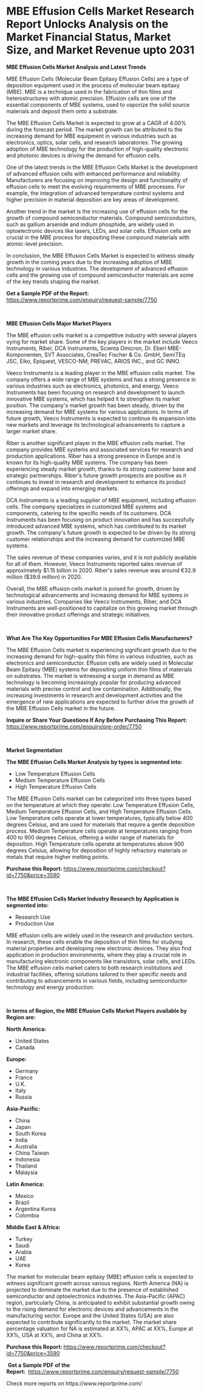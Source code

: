 <p><h1>MBE Effusion Cells Market Research Report Unlocks Analysis on the Market Financial Status, Market Size, and Market Revenue upto 2031</h1></p><p><strong>MBE Effusion Cells Market Analysis and Latest Trends</strong></p>
<p><p>MBE Effusion Cells (Molecular Beam Epitaxy Effusion Cells) are a type of deposition equipment used in the process of molecular beam epitaxy (MBE). MBE is a technique used in the fabrication of thin films and heterostructures with atomic precision. Effusion cells are one of the essential components of MBE systems, used to vaporize the solid source materials and deposit them onto a substrate.</p><p>The MBE Effusion Cells Market is expected to grow at a CAGR of 4.00% during the forecast period. The market growth can be attributed to the increasing demand for MBE equipment in various industries such as electronics, optics, solar cells, and research laboratories. The growing adoption of MBE technology for the production of high-quality electronic and photonic devices is driving the demand for effusion cells.</p><p>One of the latest trends in the MBE Effusion Cells Market is the development of advanced effusion cells with enhanced performance and reliability. Manufacturers are focusing on improving the design and functionality of effusion cells to meet the evolving requirements of MBE processes. For example, the integration of advanced temperature control systems and higher precision in material deposition are key areas of development.</p><p>Another trend in the market is the increasing use of effusion cells for the growth of compound semiconductor materials. Compound semiconductors, such as gallium arsenide and indium phosphide, are widely used in optoelectronic devices like lasers, LEDs, and solar cells. Effusion cells are crucial in the MBE process for depositing these compound materials with atomic-level precision.</p><p>In conclusion, the MBE Effusion Cells Market is expected to witness steady growth in the coming years due to the increasing adoption of MBE technology in various industries. The development of advanced effusion cells and the growing use of compound semiconductor materials are some of the key trends shaping the market.</p></p>
<p><strong>Get a Sample PDF of the Report:&nbsp;</strong> <a href="https://www.reportprime.com/enquiry/request-sample/7750">https://www.reportprime.com/enquiry/request-sample/7750</a></p>
<p>&nbsp;</p>
<p><strong>MBE Effusion Cells Major Market Players</strong></p>
<p><p>The MBE effusion cells market is a competitive industry with several players vying for market share. Some of the key players in the market include Veeco Instruments, Riber, DCA Instruments, Scienta Omicron, Dr. Eberl MBE-Komponenten, SVT Associates, CreaTec Fischer & Co. GmbH, SemiTEq JSC, Eiko, Epiquest, VESCO-NM, PREVAC, ARIOS INC., and GC INNO.</p><p>Veeco Instruments is a leading player in the MBE effusion cells market. The company offers a wide range of MBE systems and has a strong presence in various industries such as electronics, photonics, and energy. Veeco Instruments has been focusing on research and development to launch innovative MBE systems, which has helped it to strengthen its market position. The company's market growth has been steady, driven by the increasing demand for MBE systems for various applications. In terms of future growth, Veeco Instruments is expected to continue its expansion into new markets and leverage its technological advancements to capture a larger market share.</p><p>Riber is another significant player in the MBE effusion cells market. The company provides MBE systems and associated services for research and production applications. Riber has a strong presence in Europe and is known for its high-quality MBE systems. The company has been experiencing steady market growth, thanks to its strong customer base and strategic partnerships. Riber's future growth prospects are positive as it continues to invest in research and development to enhance its product offerings and expand into emerging markets.</p><p>DCA Instruments is a leading supplier of MBE equipment, including effusion cells. The company specializes in customized MBE systems and components, catering to the specific needs of its customers. DCA Instruments has been focusing on product innovation and has successfully introduced advanced MBE systems, which has contributed to its market growth. The company's future growth is expected to be driven by its strong customer relationships and the increasing demand for customized MBE systems.</p><p>The sales revenue of these companies varies, and it is not publicly available for all of them. However, Veeco Instruments reported sales revenue of approximately $1.15 billion in 2020. Riber's sales revenue was around €32.9 million ($39.6 million) in 2020.</p><p>Overall, the MBE effusion cells market is poised for growth, driven by technological advancements and increasing demand for MBE systems in various industries. Companies like Veeco Instruments, Riber, and DCA Instruments are well-positioned to capitalize on this growing market through their innovative product offerings and strategic initiatives.</p></p>
<p>&nbsp;</p>
<p><strong>What Are The Key Opportunities For MBE Effusion Cells Manufacturers?</strong></p>
<p><p>The MBE Effusion Cells market is experiencing significant growth due to the increasing demand for high-quality thin films in various industries, such as electronics and semiconductor. Effusion cells are widely used in Molecular Beam Epitaxy (MBE) systems for depositing uniform thin films of materials on substrates. The market is witnessing a surge in demand as MBE technology is becoming increasingly popular for producing advanced materials with precise control and low contamination. Additionally, the increasing investments in research and development activities and the emergence of new applications are expected to further drive the growth of the MBE Effusion Cells market in the future.</p></p>
<p><strong>Inquire or Share Your Questions If Any Before Purchasing This Report:</strong> <a href="https://www.reportprime.com/enquiry/pre-order/7750">https://www.reportprime.com/enquiry/pre-order/7750</a></p>
<p>&nbsp;</p>
<p><strong>Market Segmentation</strong></p>
<p><strong>The MBE Effusion Cells Market Analysis by types is segmented into:</strong></p>
<p><ul><li>Low Temperature Effusion Cells</li><li>Medium Temperature Effusion Cells</li><li>High Temperature Effusion Cells</li></ul></p>
<p><p>The MBE Effusion Cells market can be categorized into three types based on the temperature at which they operate: Low Temperature Effusion Cells, Medium Temperature Effusion Cells, and High Temperature Effusion Cells. Low Temperature cells operate at lower temperatures, typically below 400 degrees Celsius, and are used for materials that require a gentle deposition process. Medium Temperature cells operate at temperatures ranging from 400 to 900 degrees Celsius, offering a wider range of materials for deposition. High Temperature cells operate at temperatures above 900 degrees Celsius, allowing for deposition of highly refractory materials or metals that require higher melting points.</p></p>
<p><strong>Purchase this Report:&nbsp;</strong><a href="https://www.reportprime.com/checkout?id=7750&price=3590">https://www.reportprime.com/checkout?id=7750&price=3590</a></p>
<p>&nbsp;</p>
<p><strong>The MBE Effusion Cells Market Industry Research by Application is segmented into:</strong></p>
<p><ul><li>Research Use</li><li>Production Use</li></ul></p>
<p><p>MBE effusion cells are widely used in the research and production sectors. In research, these cells enable the deposition of thin films for studying material properties and developing new electronic devices. They also find application in production environments, where they play a crucial role in manufacturing electronic components like transistors, solar cells, and LEDs. The MBE effusion cells market caters to both research institutions and industrial facilities, offering solutions tailored to their specific needs and contributing to advancements in various fields, including semiconductor technology and energy production.</p></p>
<p>&nbsp;</p>
<p><strong>In terms of Region, the MBE Effusion Cells Market Players available by Region are:</strong></p>
<p>
    <p> <strong> North America: </strong>
        <ul>
            <li>United States</li>
            <li>Canada</li>
        </ul>
        </p> 
    <p> <strong> Europe: </strong>
        <ul>
            <li>Germany</li>
            <li>France</li>
            <li>U.K.</li>
            <li>Italy</li>
            <li>Russia</li>
        </ul>
        </p> 
    <p> <strong> Asia-Pacific: </strong>
        <ul>
            <li>China</li>
            <li>Japan</li>
            <li>South Korea</li>
            <li>India</li>
            <li>Australia</li>
            <li>China Taiwan</li>
            <li>Indonesia</li>
            <li>Thailand</li>
            <li>Malaysia</li>
        </ul>
        </p> 
    <p> <strong> Latin America: </strong>
        <ul>
            <li>Mexico</li>
            <li>Brazil</li>
            <li>Argentina Korea</li>
            <li>Colombia</li>
        </ul>
        </p> 
    <p> <strong> Middle East & Africa: </strong>
        <ul>
            <li>Turkey</li>
            <li>Saudi</li>
            <li>Arabia</li>
            <li>UAE</li>
            <li>Korea</li>
        </ul>
    </p>
    </p>
<p><p>The market for molecular beam epitaxy (MBE) effusion cells is expected to witness significant growth across various regions. North America (NA) is projected to dominate the market due to the presence of established semiconductor and optoelectronics industries. The Asia-Pacific (APAC) region, particularly China, is anticipated to exhibit substantial growth owing to the rising demand for electronic devices and advancements in the manufacturing sector. Europe and the United States (USA) are also expected to contribute significantly to the market. The market share percentage valuation for NA is estimated at XX%, APAC at XX%, Europe at XX%, USA at XX%, and China at XX%.</p></p>
<p><strong>Purchase this Report: </strong><a href="https://www.reportprime.com/checkout?id=7750&price=3590">https://www.reportprime.com/checkout?id=7750&price=3590</a></p>
<p>&nbsp;<strong>Get a Sample PDF of the Report:&nbsp;&nbsp;</strong><a href="https://www.reportprime.com/enquiry/request-sample/7750">https://www.reportprime.com/enquiry/request-sample/7750</a></p>
<p><strong></strong></p>
<p>Check more reports on https://www.reportprime.com/</p>